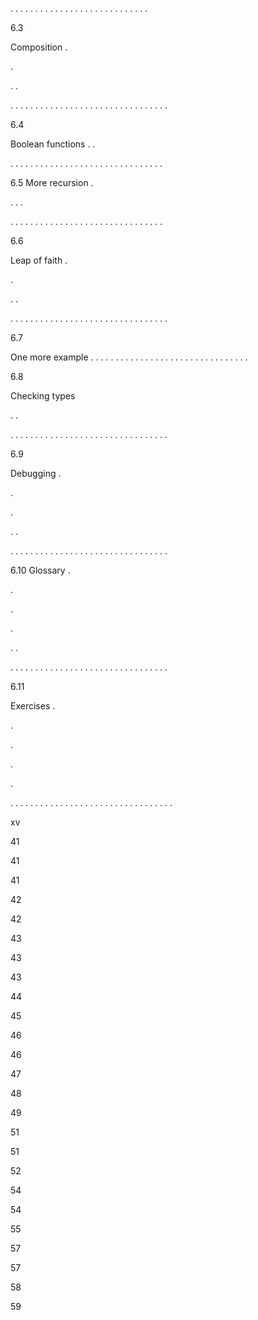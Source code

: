 . . . . . . . . . . . . . . . . . . . . . . . . . . . .

6.3

Composition .

.

. .

. . . . . . . . . . . . . . . . . . . . . . . . . . . . . . . .

6.4

Boolean functions . .

. . . . . . . . . . . . . . . . . . . . . . . . . . . . . . .

6.5 More recursion .

. . .

. . . . . . . . . . . . . . . . . . . . . . . . . . . . . . .

6.6

Leap of faith .

.

. .

. . . . . . . . . . . . . . . . . . . . . . . . . . . . . . . .

6.7

One more example . . . . . . . . . . . . . . . . . . . . . . . . . . . . . . . .

6.8

Checking types

. .

. . . . . . . . . . . . . . . . . . . . . . . . . . . . . . . .

6.9

Debugging .

.

.

. .

. . . . . . . . . . . . . . . . . . . . . . . . . . . . . . . .

6.10 Glossary .

.

.

.

. .

. . . . . . . . . . . . . . . . . . . . . . . . . . . . . . . .

6.11

Exercises .

.

.

.

.

. . . . . . . . . . . . . . . . . . . . . . . . . . . . . . . . .

xv

41

41

41

42

42

43

43

43

44

45

46

46

47

48

49

51

51

52

54

54

55

57

57

58

59